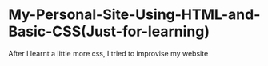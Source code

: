 # My-Personal-Site-Using-HTML-and-Basic-CSS(Just-for-learning)
After I learnt a little more css, I tried to improvise my website
